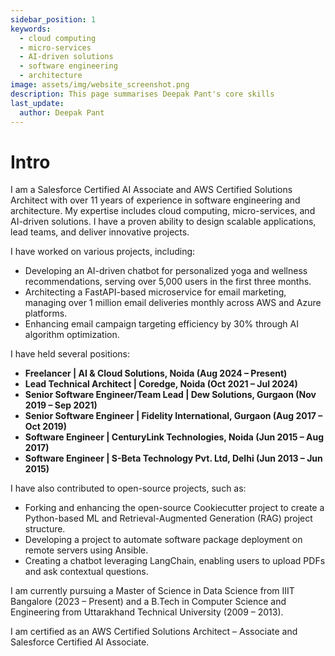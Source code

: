 ```yaml
---
sidebar_position: 1
keywords: 
  - cloud computing
  - micro-services
  - AI-driven solutions
  - software engineering
  - architecture
image: assets/img/website_screenshot.png
description: This page summarises Deepak Pant's core skills
last_update:
  author: Deepak Pant
---
```


# Intro

I am a Salesforce Certified AI Associate and AWS Certified Solutions Architect with over 11 years of experience in software engineering and architecture. 
My expertise includes cloud computing, micro-services, and AI-driven solutions. 
I have a proven ability to design scalable applications, lead teams, and deliver innovative projects.

I have worked on various projects, including:
* Developing an AI-driven chatbot for personalized yoga and wellness recommendations, serving over 5,000 users in the first three months.
* Architecting a FastAPI-based microservice for email marketing, managing over 1 million email deliveries monthly across AWS and Azure platforms.
* Enhancing email campaign targeting efficiency by 30% through AI algorithm optimization.

I have held several positions:
* **Freelancer | AI & Cloud Solutions, Noida (Aug 2024 – Present)**
* **Lead Technical Architect | Coredge, Noida (Oct 2021 – Jul 2024)**
* **Senior Software Engineer/Team Lead | Dew Solutions, Gurgaon (Nov 2019 – Sep 2021)**
* **Senior Software Engineer | Fidelity International, Gurgaon (Aug 2017 – Oct 2019)**
* **Software Engineer | CenturyLink Technologies, Noida (Jun 2015 – Aug 2017)**
* **Software Engineer | S-Beta Technology Pvt. Ltd, Delhi (Jun 2013 – Jun 2015)**

I have also contributed to open-source projects, such as:
* Forking and enhancing the open-source Cookiecutter project to create a Python-based ML and Retrieval-Augmented Generation (RAG) project structure.
* Developing a project to automate software package deployment on remote servers using Ansible.
* Creating a chatbot leveraging LangChain, enabling users to upload PDFs and ask contextual questions.

I am currently pursuing a Master of Science in Data Science from IIIT Bangalore (2023 – Present) and a B.Tech in Computer Science and Engineering from Uttarakhand Technical University (2009 – 2013).

I am certified as an AWS Certified Solutions Architect – Associate and Salesforce Certified AI Associate.

